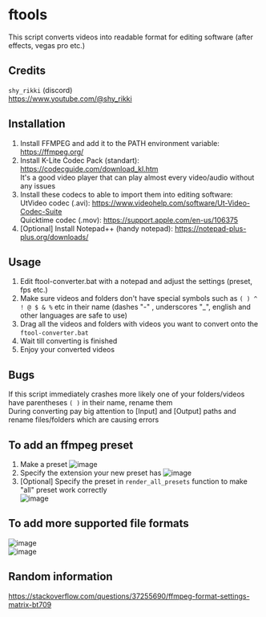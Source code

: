 # ftools
This script converts videos into readable format for editing software (after effects, vegas pro etc.)  

## Credits
`shy_rikki` (discord)  
https://www.youtube.com/@shy_rikki  

## Installation
1. Install FFMPEG and add it to the PATH environment variable: https://ffmpeg.org/  
2. Install K-Lite Codec Pack (standart): https://codecguide.com/download_kl.htm  
It's a good video player that can play almost every video/audio without any issues  
3. Install these codecs to able to import them into editing software:  
UtVideo codec (.avi): https://www.videohelp.com/software/Ut-Video-Codec-Suite  
Quicktime codec (.mov): https://support.apple.com/en-us/106375  
4. [Optional] Install Notepad++ (handy notepad): https://notepad-plus-plus.org/downloads/  

## Usage
1. Edit ftool-converter.bat with a notepad and adjust the settings (preset, fps etc.)  
2. Make sure videos and folders don't have special symbols such as `( ) ^ ! @ $ & %` etc in their name (dashes "-" , underscores "_", english and other languages are safe to use)  
3. Drag all the videos and folders with videos you want to convert onto the `ftool-converter.bat`  
4. Wait till converting is finished  
5. Enjoy your converted videos  

## Bugs
If this script immediately crashes more likely one of your folders/videos have parentheses `( )` in their name, rename them  
During converting pay big attention to [Input] and [Output] paths and rename files/folders which are causing errors  

## To add an ffmpeg preset
1. Make a preset 
![image](https://github.com/user-attachments/assets/cafd32ea-3ad4-4d01-bd4b-f254fa6f473e)  
2. Specify the extension your new preset has
![image](https://github.com/user-attachments/assets/fd3f6160-ca4f-4d19-b44b-1bce369a25b3)  
3. [Optional] Specify the preset in `render_all_presets` function to make "all" preset work correctly  
![image](https://github.com/user-attachments/assets/1c618a9d-689b-4530-a35f-b9409bbce2b0)  

## To add more supported file formats
![image](https://github.com/user-attachments/assets/a1c44d34-c86a-4afa-9e4e-3f144ca3b60b)  
![image](https://github.com/user-attachments/assets/c7bc2f59-3936-445c-af5b-2f1cc2d69304)  

## Random information
https://stackoverflow.com/questions/37255690/ffmpeg-format-settings-matrix-bt709  
